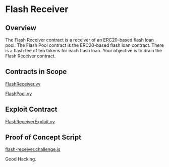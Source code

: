 # Flash Receiver

## Overview

The Flash Receiver contract is a receiver of an ERC20-based flash loan pool.
The Flash Pool contract is the ERC20-based flash loan contract.
There is a flash fee of ten tokens for each flash loan.
Your objective is to drain the Flash Receiver contract.

## Contracts in Scope

[FlashReceiver.vy](../contracts/flash-receiver/FlashReceiver.vy)

[FlashPool.vy](../contracts/flash-receiver/FlashPool.vy)

## Exploit Contract

[FlashReceiverExploit.vy](../contracts/exploits/FlashReceiverExploit.vy)

## Proof of Concept Script

[flash-receiver.challenge.js](../test/flash-receiver.challenge.js)

Good Hacking.
